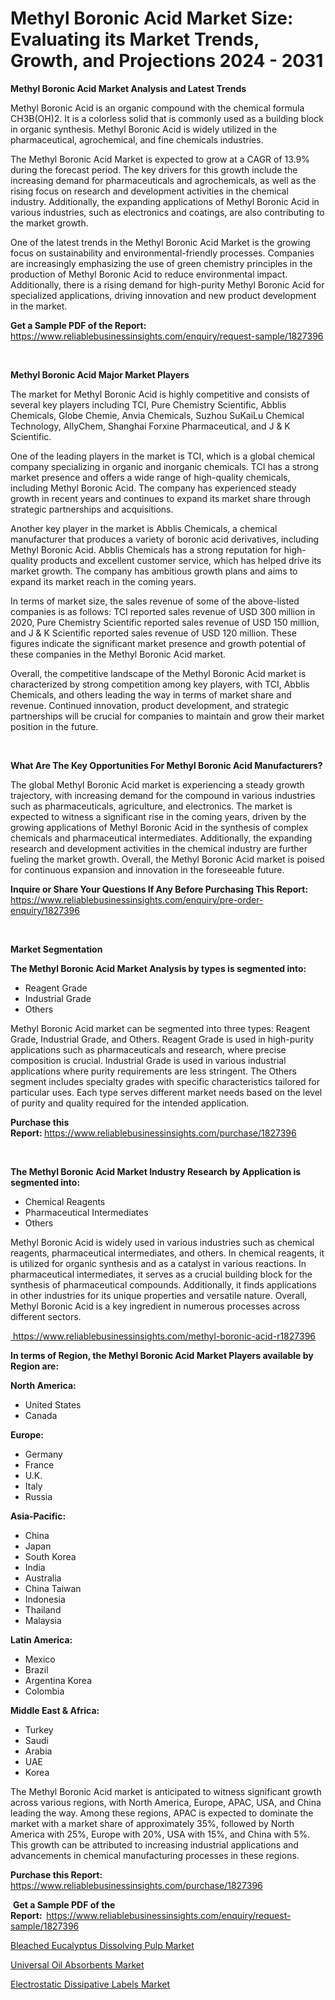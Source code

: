 <p><h1>Methyl Boronic Acid Market Size: Evaluating its Market Trends, Growth, and Projections 2024 - 2031</h1></p><p><strong>Methyl Boronic Acid Market Analysis and Latest Trends</strong></p>
<p><p>Methyl Boronic Acid is an organic compound with the chemical formula CH3B(OH)2. It is a colorless solid that is commonly used as a building block in organic synthesis. Methyl Boronic Acid is widely utilized in the pharmaceutical, agrochemical, and fine chemicals industries.</p><p>The Methyl Boronic Acid Market is expected to grow at a CAGR of 13.9% during the forecast period. The key drivers for this growth include the increasing demand for pharmaceuticals and agrochemicals, as well as the rising focus on research and development activities in the chemical industry. Additionally, the expanding applications of Methyl Boronic Acid in various industries, such as electronics and coatings, are also contributing to the market growth.</p><p>One of the latest trends in the Methyl Boronic Acid Market is the growing focus on sustainability and environmental-friendly processes. Companies are increasingly emphasizing the use of green chemistry principles in the production of Methyl Boronic Acid to reduce environmental impact. Additionally, there is a rising demand for high-purity Methyl Boronic Acid for specialized applications, driving innovation and new product development in the market.</p></p>
<p><strong>Get a Sample PDF of the Report:&nbsp;</strong> <a href="https://www.reliablebusinessinsights.com/enquiry/request-sample/1827396">https://www.reliablebusinessinsights.com/enquiry/request-sample/1827396</a></p>
<p>&nbsp;</p>
<p><strong>Methyl Boronic Acid Major Market Players</strong></p>
<p><p>The market for Methyl Boronic Acid is highly competitive and consists of several key players including TCI, Pure Chemistry Scientific, Abblis Chemicals, Globe Chemie, Anvia Chemicals, Suzhou SuKaiLu Chemical Technology, AllyChem, Shanghai Forxine Pharmaceutical, and J & K Scientific.</p><p>One of the leading players in the market is TCI, which is a global chemical company specializing in organic and inorganic chemicals. TCI has a strong market presence and offers a wide range of high-quality chemicals, including Methyl Boronic Acid. The company has experienced steady growth in recent years and continues to expand its market share through strategic partnerships and acquisitions.</p><p>Another key player in the market is Abblis Chemicals, a chemical manufacturer that produces a variety of boronic acid derivatives, including Methyl Boronic Acid. Abblis Chemicals has a strong reputation for high-quality products and excellent customer service, which has helped drive its market growth. The company has ambitious growth plans and aims to expand its market reach in the coming years.</p><p>In terms of market size, the sales revenue of some of the above-listed companies is as follows: TCI reported sales revenue of USD 300 million in 2020, Pure Chemistry Scientific reported sales revenue of USD 150 million, and J & K Scientific reported sales revenue of USD 120 million. These figures indicate the significant market presence and growth potential of these companies in the Methyl Boronic Acid market.</p><p>Overall, the competitive landscape of the Methyl Boronic Acid market is characterized by strong competition among key players, with TCI, Abblis Chemicals, and others leading the way in terms of market share and revenue. Continued innovation, product development, and strategic partnerships will be crucial for companies to maintain and grow their market position in the future.</p></p>
<p>&nbsp;</p>
<p><strong>What Are The Key Opportunities For Methyl Boronic Acid Manufacturers?</strong></p>
<p><p>The global Methyl Boronic Acid market is experiencing a steady growth trajectory, with increasing demand for the compound in various industries such as pharmaceuticals, agriculture, and electronics. The market is expected to witness a significant rise in the coming years, driven by the growing applications of Methyl Boronic Acid in the synthesis of complex chemicals and pharmaceutical intermediates. Additionally, the expanding research and development activities in the chemical industry are further fueling the market growth. Overall, the Methyl Boronic Acid market is poised for continuous expansion and innovation in the foreseeable future.</p></p>
<p><strong>Inquire or Share Your Questions If Any Before Purchasing This Report:</strong> <a href="https://www.reliablebusinessinsights.com/enquiry/pre-order-enquiry/1827396">https://www.reliablebusinessinsights.com/enquiry/pre-order-enquiry/1827396</a></p>
<p>&nbsp;</p>
<p><strong>Market Segmentation</strong></p>
<p><strong>The Methyl Boronic Acid Market Analysis by types is segmented into:</strong></p>
<p><ul><li>Reagent Grade</li><li>Industrial Grade</li><li>Others</li></ul></p>
<p><p>Methyl Boronic Acid market can be segmented into three types: Reagent Grade, Industrial Grade, and Others. Reagent Grade is used in high-purity applications such as pharmaceuticals and research, where precise composition is crucial. Industrial Grade is used in various industrial applications where purity requirements are less stringent. The Others segment includes specialty grades with specific characteristics tailored for particular uses. Each type serves different market needs based on the level of purity and quality required for the intended application.</p></p>
<p><strong>Purchase this Report:&nbsp;</strong><a href="https://www.reliablebusinessinsights.com/purchase/1827396">https://www.reliablebusinessinsights.com/purchase/1827396</a></p>
<p>&nbsp;</p>
<p><strong>The Methyl Boronic Acid Market Industry Research by Application is segmented into:</strong></p>
<p><ul><li>Chemical Reagents</li><li>Pharmaceutical Intermediates</li><li>Others</li></ul></p>
<p><p>Methyl Boronic Acid is widely used in various industries such as chemical reagents, pharmaceutical intermediates, and others. In chemical reagents, it is utilized for organic synthesis and as a catalyst in various reactions. In pharmaceutical intermediates, it serves as a crucial building block for the synthesis of pharmaceutical compounds. Additionally, it finds applications in other industries for its unique properties and versatile nature. Overall, Methyl Boronic Acid is a key ingredient in numerous processes across different sectors.</p></p>
<p><a href="https://www.reliablebusinessinsights.com/methyl-boronic-acid-r1827396">&nbsp;https://www.reliablebusinessinsights.com/methyl-boronic-acid-r1827396</a></p>
<p><strong>In terms of Region, the Methyl Boronic Acid Market Players available by Region are:</strong></p>
<p>
    <p> <strong> North America: </strong>
        <ul>
            <li>United States</li>
            <li>Canada</li>
        </ul>
        </p> 
    <p> <strong> Europe: </strong>
        <ul>
            <li>Germany</li>
            <li>France</li>
            <li>U.K.</li>
            <li>Italy</li>
            <li>Russia</li>
        </ul>
        </p> 
    <p> <strong> Asia-Pacific: </strong>
        <ul>
            <li>China</li>
            <li>Japan</li>
            <li>South Korea</li>
            <li>India</li>
            <li>Australia</li>
            <li>China Taiwan</li>
            <li>Indonesia</li>
            <li>Thailand</li>
            <li>Malaysia</li>
        </ul>
        </p> 
    <p> <strong> Latin America: </strong>
        <ul>
            <li>Mexico</li>
            <li>Brazil</li>
            <li>Argentina Korea</li>
            <li>Colombia</li>
        </ul>
        </p> 
    <p> <strong> Middle East & Africa: </strong>
        <ul>
            <li>Turkey</li>
            <li>Saudi</li>
            <li>Arabia</li>
            <li>UAE</li>
            <li>Korea</li>
        </ul>
    </p>
    </p>
<p><p>The Methyl Boronic Acid market is anticipated to witness significant growth across various regions, with North America, Europe, APAC, USA, and China leading the way. Among these regions, APAC is expected to dominate the market with a market share of approximately 35%, followed by North America with 25%, Europe with 20%, USA with 15%, and China with 5%. This growth can be attributed to increasing industrial applications and advancements in chemical manufacturing processes in these regions.</p></p>
<p><strong>Purchase this Report: </strong><a href="https://www.reliablebusinessinsights.com/purchase/1827396">https://www.reliablebusinessinsights.com/purchase/1827396</a></p>
<p>&nbsp;<strong>Get a Sample PDF of the Report:&nbsp;&nbsp;</strong><a href="https://www.reliablebusinessinsights.com/enquiry/request-sample/1827396">https://www.reliablebusinessinsights.com/enquiry/request-sample/1827396</a></p>
<p><strong></strong></p>
<p><p><a href="https://github.com/EveKerluke2023/Market-Research-Report-List-2/blob/main/bleached-eucalyptus-dissolving-pulp-market.md">Bleached Eucalyptus Dissolving Pulp Market</a></p><p><a href="https://github.com/khlifeservices/Market-Research-Report-List-1/blob/main/universal-oil-absorbents-market.md">Universal Oil Absorbents Market</a></p><p><a href="https://github.com/msbsaifansami/Market-Research-Report-List-1/blob/main/electrostatic-dissipative-labels-market.md">Electrostatic Dissipative Labels Market</a></p></p>